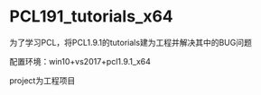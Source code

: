 # PCL191_tutorials_x64
为了学习PCL，将PCL1.9.1的tutorials建为工程并解决其中的BUG问题 

配置环境：win10+vs2017+pcl1.9.1_x64

project为工程项目